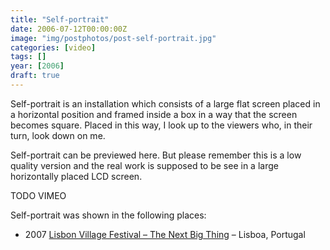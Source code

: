 ```yaml
---
title: "Self-portrait"
date: 2006-07-12T00:00:00Z
image: "img/postphotos/post-self-portrait.jpg"
categories: [video]
tags: []
year: [2006]
draft: true
---
```


Self-portrait is an installation which consists of a large flat screen placed in a horizontal position and framed inside a box in a way that the screen becomes square. Placed in this way, I look up to the viewers who, in their turn, look down on me.
<!--more-->

Self-portrait can be previewed here. But please remember this is a low quality version and the real work is supposed to be see in a large horizontally placed LCD screen.

TODO VIMEO

Self-portrait was shown in the following places:

* 2007 [Lisbon Village Festival – The Next Big Thing][1] – Lisboa, Portugal

[1]: http://lisbon07.villagefestival.net/en/home.aspx
